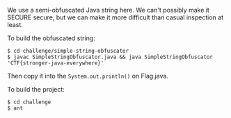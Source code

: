 We use a semi-obfuscated Java string here. We can't possibly make it SECURE
secure, but we can make it more difficult than casual inspection at least.

To build the obfuscated string:

```
$ cd challenge/simple-string-obfuscator
$ javac SimpleStringObfuscator.java && java SimpleStringObfuscator 'CTF{stronger-java-everywhere}'
```

Then copy it into the `System.out.println()` on Flag.java.

To build the project:

```
$ cd challenge
$ ant
```
